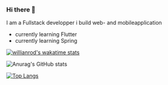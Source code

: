 ### Hi there 👋

I am a Fullstack developper 
i build web- and mobileapplication

- currently learning Flutter
- currently learning Spring

[![willianrod's wakatime stats](https://github-readme-stats.vercel.app/api/wakatime?username=pierreEdimo)](https://github.com/anuraghazra/github-readme-stats)

![Anurag's GitHub stats](https://github-readme-stats.vercel.app/api?username=pierreEdimo&count_private=true)

[![Top Langs](https://github-readme-stats.vercel.app/api/top-langs/?username=pierreEdimo&layout=compact)](https://github.com/anuraghazra/github-readme-stats)
